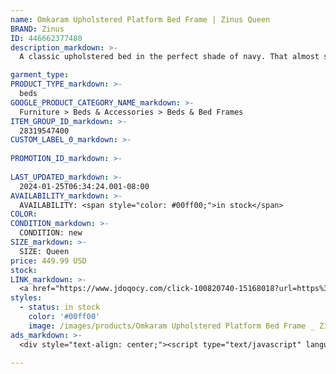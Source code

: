 ```yaml
---
name: Omkaram Upholstered Platform Bed Frame | Zinus Queen
BRAND: Zinus
ID: 446662377480
description_markdown: >-
  A classic upholstered bed in the perfect shade of navy. That almost sums up what you get with the Omkaram Platform Bed. Also included, in addition to its handsome button tufting and timeless silhouette? A tall, 47 inch headboard that’s well suited for thicker mattresses, so you can continue to enjoy every cozy inch of your bed while relaxing against a generously sized, foam-padded headboard behind it.

garment_type:
PRODUCT_TYPE_markdown: >-
  beds
GOOGLE_PRODUCT_CATEGORY_NAME_markdown: >-
  Furniture > Beds & Accessories > Beds & Bed Frames
ITEM_GROUP_ID_markdown: >-
  28319547400
CUSTOM_LABEL_0_markdown: >-
  
PROMOTION_ID_markdown: >-
  
LAST_UPDATED_markdown: >-
  2024-01-25T06:34:24.001-08:00
AVAILABILITY_markdown: >-
  AVAILABILITY: <span style="color: #00ff00;">in stock</span>
COLOR:
CONDITION_markdown: >-
  CONDITION: new
SIZE_markdown: >-
  SIZE: Queen
price: 449.99 USD
stock: 
LINK_markdown: >-
  <a href="https://www.jdoqocy.com/click-100820740-15168018?url=https%3A%2F%2Fwww.zinus.com%2Fproducts%2Fomkaram-upholstered-platform-bed-frame%3Fvariant%3D446662377480" target="_blank" style="display: inline-block; padding: 10px 20px; font-size: 16px; text-align: center; text-decoration: none; cursor: pointer; border: 1px solid #3498db; color: #3498db; background-color: #fff; border-radius: 5px; transition: background-color 0.3s;">Go to Product</a>
styles:
  - status: in stock
    color: '#00ff00'
    image: /images/products/Omkaram Upholstered Platform Bed Frame _ Zinus Queen/28319547400_1_Omkaram_Platform_Bed_Frame.jpg
ads_markdown: >-
  <div style="text-align: center;"><script type="text/javascript" language="javascript" src="https://www.anrdoezrs.net/placeholder-52386842?target=_top&mouseover=N"></script></div>

---
```

